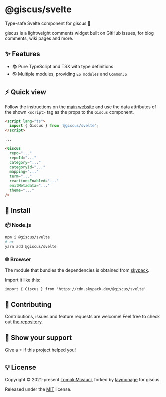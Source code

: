 # @giscus/svelte

Type-safe Svelte component for giscus 💎

giscus is a lightweight comments widget built on GitHub issues, for blog comments, wiki pages and more.

## ✨ Features

- :books: Pure TypeScript and TSX with type definitions
- :earth_americas: Multiple modules, providing `ES modules` and `CommonJS`

## ⚡ Quick view

Follow the instructions on the [main website](https://giscus.app) and use the
data attributes of the shown `<script>` tag as the props to the `Giscus`
component.

```html
<script lang="ts">
  import { Giscus } from '@giscus/svelte';
</script>

...

<Giscus
  repo="..."
  repoId="..."
  category="..."
  categoryId="..."
  mapping="..."
  term="..."
  reactionsEnabled="..."
  emitMetadata="..."
  theme="..."
/>
```

## 💫 Install

### 📦 Node.js

```bash
npm i @giscus/svelte
# or
yarn add @giscus/svelte
```

### 🌐 Browser

The module that bundles the dependencies is obtained from
[skypack](https://www.skypack.dev/view/@giscus/svelte).

Import it like this:

```tsx
import { Giscus } from 'https://cdn.skypack.dev/@giscus/svelte'
```

## 🤝 Contributing

Contributions, issues and feature requests are welcome!
Feel free to check out [the repository](https://github.com/giscus/giscus-component).

## 🌱 Show your support

Give a ⭐️ if this project helped you!

## 💡 License

Copyright © 2021-present [TomokiMiyauci](https://github.com/TomokiMiyauci),
forked by [laymonage](https://github.com/laymonage) for giscus.

Released under the [MIT](./LICENSE) license.
